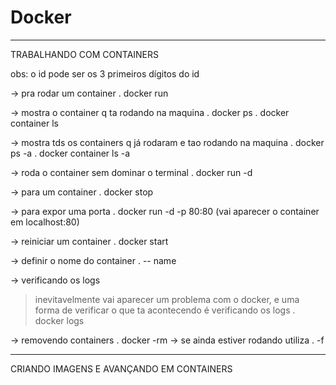 # Docker

---------------------------------------------------------------------------
 TRABALHANDO COM CONTAINERS

obs: o id pode ser os 3 primeiros dígitos do id

 -> pra rodar um container
. docker run

 -> mostra o container q ta rodando na maquina
. docker ps 
. docker container ls

 -> mostra tds os containers q já rodaram e tao rodando na maquina
. docker ps -a
. docker container ls -a

 -> roda o container sem dominar o terminal
. docker run -d 

 -> para um container 
. docker stop <id ou nome>

 -> para expor uma porta
. docker run -d -p 80:80 (vai aparecer o container em localhost:80)

 -> reiniciar um container
. docker start <id ou nome>

 -> definir o nome do container
. -- name

 -> verificando os logs
  > inevitavelmente vai aparecer um problema com o docker, e uma forma de verificar o que ta acontecendo é verificando os logs
 . docker logs <id>

 -> removendo containers
. docker -rm <id>
 -> se ainda estiver rodando utiliza 
. -f


---------------------------------------------------------------------------
CRIANDO IMAGENS E AVANÇANDO EM CONTAINERS

